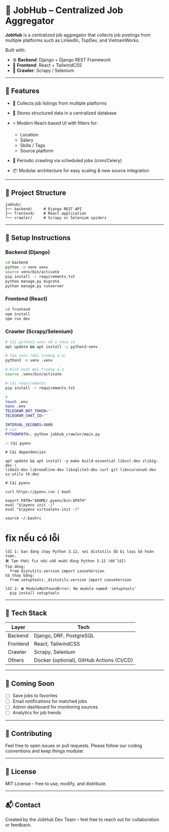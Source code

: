 # 🧠 JobHub – Centralized Job Aggregator

**JobHub** is a centralized job aggregator that collects job postings from multiple platforms such as LinkedIn, TopDev, and VietnamWorks.

Built with:

- ⚙️ **Backend**: Django + Django REST Framework
- 🎨 **Frontend**: React + TailwindCSS
- 🤖 **Crawler**: Scrapy / Selenium

---

## 🚀 Features

- 🔎 Collects job listings from multiple platforms
- 📃️ Stores structured data in a centralized database
- ⚡ Modern React-based UI with filters for:

  - Location
  - Salary
  - Skills / Tags
  - Source platform

- 🔄 Periodic crawling via scheduled jobs (cron/Celery)
- 📦 Modular architecture for easy scaling & new source integration

---

## 📁 Project Structure

```
jobhub/
├── backend/     # Django REST API
├── frontend/    # React application
└── crawler/     # Scrapy or Selenium spiders
```

---

## 💠 Setup Instructions

### Backend (Django)

```bash
cd backend
python -m venv venv
source venv/bin/activate
pip install -r requirements.txt
python manage.py migrate
python manage.py runserver
```

### Frontend (React)

```bash
cd frontend
npm install
npm run dev
```

### Crawler (Scrapy/Selenium)

```bash
# Cài python3-venv nếu chưa có
apt update && apt install -y python3-venv

# Tạo venv (môi trường ảo)
python3 -m venv .venv

# Kích hoạt môi trường ảo
source .venv/bin/activate

# Cài requirements
pip install -r requirements.txt

#
touch .env
nano .env
TELEGRAM_BOT_TOKEN=''
TELEGRAM_CHAT_ID=''

INTERVAL_SECONDS=3600
# run
PYTHONPATH=. python jobhub_crawler/main.py

```

```
✅ Cài pyenv

# Cài dependencies

apt update && apt install -y make build-essential libssl-dev zlib1g-dev \
libbz2-dev libreadline-dev libsqlite3-dev curl git libncursesw5-dev xz-utils tk-dev

# Cài pyenv

curl https://pyenv.run | bash

export PATH="$HOME/.pyenv/bin:$PATH"
eval "$(pyenv init -)"
eval "$(pyenv virtualenv-init -)"

source ~/.bashrc
```

# fix nếu có lỗi

```
lỗi 1: bạn đang chạy Python 3.12, nơi distutils đã bị loại bỏ hoàn toàn.
🛠 Tạm thời fix nếu vẫn muốn dùng Python 3.12 (dễ lỗi)
Tìm dòng:
  from distutils.version import LooseVersion
Và thay bằng:
  from setuptools._distutils.version import LooseVersion

lỗi 2: ❌ ModuleNotFoundError: No module named 'setuptools'
  pip install setuptools
```

---

## 🧹 Tech Stack

| Layer    | Tech                                      |
| -------- | ----------------------------------------- |
| Backend  | Django, DRF, PostgreSQL                   |
| Frontend | React, TailwindCSS                        |
| Crawler  | Scrapy, Selenium                          |
| Others   | Docker (optional), GitHub Actions (CI/CD) |

---

## 🧪 Coming Soon

- [ ] Save jobs to favorites
- [ ] Email notifications for matched jobs
- [ ] Admin dashboard for monitoring sources
- [ ] Analytics for job trends

---

## 🤝 Contributing

Feel free to open issues or pull requests.
Please follow our coding conventions and keep things modular.

---

## 📄 License

MIT License – free to use, modify, and distribute.

---

## 📬 Contact

Created by the JobHub Dev Team – feel free to reach out for collaboration or feedback.
